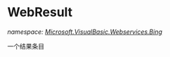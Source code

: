 ﻿# WebResult
_namespace: <a href="#" onClick="load('/docs/Microsoft.VisualBasic.Webservices.Bing/index.md')">Microsoft.VisualBasic.Webservices.Bing</a>_

一个结果条目





